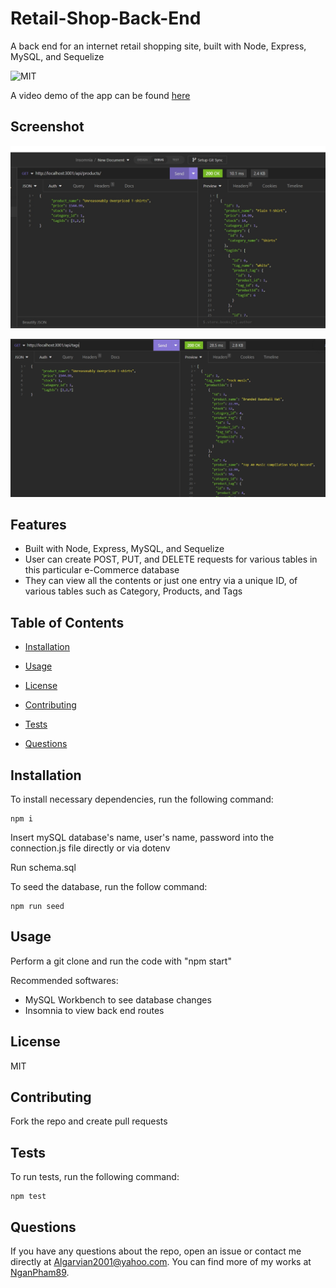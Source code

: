 # Retail-Shop-Back-End
A back end for an internet retail shopping site, built with Node, Express, MySQL, and Sequelize

![MIT](https://img.shields.io/badge/license-MIT-blue.svg)

A video demo of the app can be found [here](https://drive.google.com/file/d/11a1-Cj32JJUF0RVaaQaYw1MOuA8rxwIT/view)

## Screenshot

![Products](./img/product-page.jpg)

![Tags](./img/tags-page.jpg)

## Features

- Built with Node, Express, MySQL, and Sequelize
- User can create POST, PUT, and DELETE requests for various tables in this particular e-Commerce database
- They can view all the contents or just one entry via a unique ID, of various tables such as Category, Products, and Tags

## Table of Contents 

* [Installation](#installation)

* [Usage](#usage)

* [License](#license)

* [Contributing](#contributing)

* [Tests](#tests)

* [Questions](#questions)

## Installation

To install necessary dependencies, run the following command:
~~~
npm i
~~~

Insert mySQL database's name, user's name, password into the connection.js file directly or via dotenv

Run schema.sql

To seed the database, run the follow command:
~~~
npm run seed
~~~

## Usage

Perform a git clone and run the code with "npm start"

Recommended softwares: 
- MySQL Workbench to see database changes
- Insomnia to view back end routes

## License

MIT

## Contributing

Fork the repo and create pull requests

## Tests

To run tests, run the following command:
~~~
npm test
~~~
## Questions

If you have any questions about the repo, open an issue or contact me directly at Algarvian2001@yahoo.com. You can find more of my works at [NganPham89](https://github.com/NganPham89).
